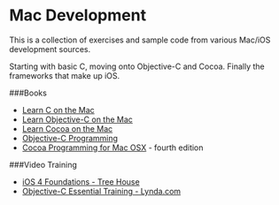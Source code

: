 # Mac Development
This is a collection of exercises and sample code from various Mac/iOS development sources.

Starting with basic C, moving onto Objective-C and Cocoa. Finally the frameworks that make up iOS.

###Books
* [Learn C on the Mac](http://www.apress.com/9781430218098)
* [Learn Objective-C on the Mac](http://www.apress.com/9781430218159)
* [Learn Cocoa on the Mac](http://www.apress.com/9781430218593)
* [Objective-C Programming](http://www.bignerdranch.com/book/objective-c_programming_the_big_nerd_ranch_guide)
* [Cocoa Programming for Mac OSX](http://www.bignerdranch.com/book/cocoa_programming_for_mac_os_x_th_edition_) - fourth edition

###Video Training
* [iOS 4 Foundations - Tree House](http://teamtreehouse.com/library/ios-development/ios-4-foundations)
* [Objective-C Essential Training - Lynda.com](http://www.lynda.com/Xcode-4-tutorials/Objective-C-Essential-Training/77860-2.html)